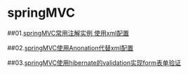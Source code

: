 # springMVC
##01.[springMVC常用注解实例 使用xml配置](https://github.com/mzkwy/springMVC/tree/master/01.helloSpringMVC)

##02.[springMVC使用Anonation代替xml配置](https://github.com/mzkwy/springMVC/tree/master/02.annotationSpringMVC)

##03.[springMVC使用hibernate的validation实现form表单验证](https://github.com/mzkwy/springMVC/tree/master/03.formValidation)

